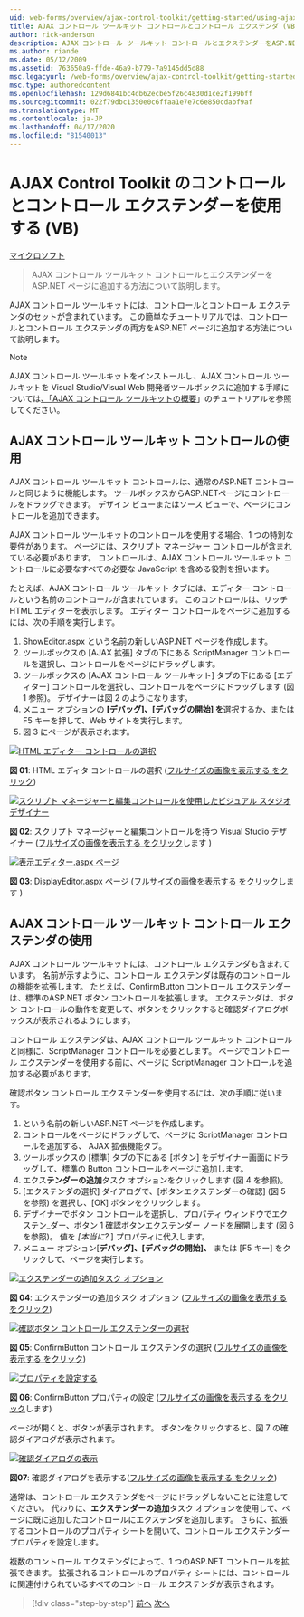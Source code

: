 ```yaml
---
uid: web-forms/overview/ajax-control-toolkit/getting-started/using-ajax-control-toolkit-controls-and-control-extenders-vb
title: AJAX コントロール ツールキット コントロールとコントロール エクステンダ (VB) を使用する |マイクロソフトドキュメント
author: rick-anderson
description: AJAX コントロール ツールキット コントロールとエクステンダーをASP.NET ページに追加する方法について説明します。
ms.author: riande
ms.date: 05/12/2009
ms.assetid: 763650a9-ffde-46a9-b779-7a9145dd5d88
msc.legacyurl: /web-forms/overview/ajax-control-toolkit/getting-started/using-ajax-control-toolkit-controls-and-control-extenders-vb
msc.type: authoredcontent
ms.openlocfilehash: 129d6841bc4db62ecbe5f26c4830d1ce2f199bff
ms.sourcegitcommit: 022f79dbc1350e0c6ffaa1e7e7c6e850cdabf9af
ms.translationtype: MT
ms.contentlocale: ja-JP
ms.lasthandoff: 04/17/2020
ms.locfileid: "81540013"
---
```

# <a name="using-ajax-control-toolkit-controls-and-control-extenders-vb"></a>AJAX Control Toolkit のコントロールとコントロール エクステンダーを使用する (VB)

[マイクロソフト](https://github.com/microsoft)

> AJAX コントロール ツールキット コントロールとエクステンダーをASP.NET ページに追加する方法について説明します。

AJAX コントロール ツールキットには、コントロールとコントロール エクステンダのセットが含まれています。 この簡単なチュートリアルでは、コントロールとコントロール エクステンダの両方をASP.NET ページに追加する方法について説明します。

> [!NOTE] 
> 
> AJAX コントロール ツールキットをインストールし、AJAX コントロール ツールキットを Visual Studio/Visual Web 開発者ツールボックスに追加する手順については[、「AJAX コントロール ツールキットの概要](get-started-with-the-ajax-control-toolkit-vb.md)」のチュートリアルを参照してください。

## <a name="using-ajax-control-toolkit-controls"></a>AJAX コントロール ツールキット コントロールの使用

AJAX コントロール ツールキット コントロールは、通常のASP.NET コントロールと同じように機能します。 ツールボックスからASP.NETページにコントロールをドラッグできます。 デザイン ビューまたはソース ビューで、ページにコントロールを追加できます。

AJAX コントロール ツールキットのコントロールを使用する場合、1 つの特別な要件があります。 ページには、スクリプト マネージャー コントロールが含まれている必要があります。 コントロールは、AJAX コントロール ツールキット コントロールに必要なすべての必要な JavaScript を含める役割を担います。

たとえば、AJAX コントロール ツールキット タブには、エディター コントロールという名前のコントロールが含まれています。 このコントロールは、リッチ HTML エディターを表示します。 エディター コントロールをページに追加するには、次の手順を実行します。

1. ShowEditor.aspx という名前の新しいASP.NET ページを作成します。
2. ツールボックスの [AJAX 拡張] タブの下にある ScriptManager コントロールを選択し、コントロールをページにドラッグします。
3. ツールボックスの [AJAX コントロール ツールキット] タブの下にある [エディター] コントロールを選択し、コントロールをページにドラッグします (図 1 参照)。 デザイナーは図 2 のようになります。
4. メニュー オプションの **[デバッグ]、[デバッグの開始] を**選択するか、または F5 キーを押して、Web サイトを実行します。
5. 図 3 にページが表示されます。

[![HTML エディター コントロールの選択](using-ajax-control-toolkit-controls-and-control-extenders-vb/_static/image1.jpg)](using-ajax-control-toolkit-controls-and-control-extenders-vb/_static/image1.png)

**図 01**: HTML エディタ コントロールの選択 ([フルサイズの画像を表示する をクリック](using-ajax-control-toolkit-controls-and-control-extenders-vb/_static/image2.png))

[![スクリプト マネージャーと編集コントロールを使用したビジュアル スタジオ デザイナー](using-ajax-control-toolkit-controls-and-control-extenders-vb/_static/image2.jpg)](using-ajax-control-toolkit-controls-and-control-extenders-vb/_static/image3.png)

**図 02**: スクリプト マネージャーと編集コントロールを持つ Visual Studio デザイナー ([フルサイズの画像を表示する をクリック](using-ajax-control-toolkit-controls-and-control-extenders-vb/_static/image4.png)します )

[![表示エディター.aspx ページ](using-ajax-control-toolkit-controls-and-control-extenders-vb/_static/image3.jpg)](using-ajax-control-toolkit-controls-and-control-extenders-vb/_static/image5.png)

**図 03**: DisplayEditor.aspx ページ ([フルサイズの画像を表示する をクリック](using-ajax-control-toolkit-controls-and-control-extenders-vb/_static/image6.png)します )

## <a name="using-ajax-control-toolkit-control-extenders"></a>AJAX コントロール ツールキット コントロール エクステンダの使用

AJAX コントロール ツールキットには、コントロール エクステンダも含まれています。 名前が示すように、コントロール エクステンダは既存のコントロールの機能を拡張します。 たとえば、ConfirmButton コントロール エクステンダーは、標準のASP.NET ボタン コントロールを拡張します。 エクステンダは、ボタン コントロールの動作を変更して、ボタンをクリックすると確認ダイアログボックスが表示されるようにします。

コントロール エクステンダは、AJAX コントロール ツールキット コントロールと同様に、ScriptManager コントロールを必要とします。 ページでコントロール エクステンダーを使用する前に、ページに ScriptManager コントロールを追加する必要があります。

確認ボタン コントロール エクステンダーを使用するには、次の手順に従います。

1. という名前の新しいASP.NET ページを作成します。
2. コントロールをページにドラッグして、ページに ScriptManager コントロールを追加する、 AJAX 拡張機能タブ。
3. ツールボックスの [標準] タブの下にある [ボタン] をデザイナー画面にドラッグして、標準の Button コントロールをページに追加します。
4. エクス**テンダーの追加**タスク オプションをクリックします (図 4 を参照)。
5. [エクステンダの選択] ダイアログで、[ボタンエクステンダーの確認] (図 5 を参照) を選択し、[OK] ボタンをクリックします。
6. デザイナーでボタン コントロールを選択し、プロパティ ウィンドウでエクステン\_ダー、ボタン 1 確認ボタンエクステンダー ノードを展開します (図 6 を参照)。 値を *[本当に?* ] プロパティに代入します。
7. メニュー オプション[**デバッグ]、[デバッグの開始]、** または [F5 キー] をクリックして、ページを実行します。

[![エクステンダーの追加タスク オプション](using-ajax-control-toolkit-controls-and-control-extenders-vb/_static/image4.jpg)](using-ajax-control-toolkit-controls-and-control-extenders-vb/_static/image7.png)

**図 04**: エクステンダーの追加タスク オプション ([フルサイズの画像を表示する をクリック](using-ajax-control-toolkit-controls-and-control-extenders-vb/_static/image8.png))

[![確認ボタン コントロール エクステンダーの選択](using-ajax-control-toolkit-controls-and-control-extenders-vb/_static/image5.jpg)](using-ajax-control-toolkit-controls-and-control-extenders-vb/_static/image9.png)

**図 05**: ConfirmButton コントロール エクステンダの選択 ([フルサイズの画像を表示する をクリック](using-ajax-control-toolkit-controls-and-control-extenders-vb/_static/image10.png))

[![プロパティを設定する](using-ajax-control-toolkit-controls-and-control-extenders-vb/_static/image6.jpg)](using-ajax-control-toolkit-controls-and-control-extenders-vb/_static/image11.png)

**図 06**: ConfirmButton プロパティの設定 ([フルサイズの画像を表示する をクリック](using-ajax-control-toolkit-controls-and-control-extenders-vb/_static/image12.png)します)

ページが開くと、ボタンが表示されます。 ボタンをクリックすると、図 7 の確認ダイアログが表示されます。

[![確認ダイアログの表示](using-ajax-control-toolkit-controls-and-control-extenders-vb/_static/image7.jpg)](using-ajax-control-toolkit-controls-and-control-extenders-vb/_static/image13.png)

**図07**: 確認ダイアログを表示する([フルサイズの画像を表示する をクリック](using-ajax-control-toolkit-controls-and-control-extenders-vb/_static/image14.png))

通常は、コントロール エクステンダをページにドラッグしないことに注意してください。 代わりに、**エクステンダーの追加**タスク オプションを使用して、ページに既に追加したコントロールにエクステンダを追加します。 さらに、拡張するコントロールのプロパティ シートを開いて、コントロール エクステンダープロパティを設定します。

複数のコントロール エクステンダによって、1 つのASP.NET コントロールを拡張できます。 拡張されるコントロールのプロパティ シートには、コントロールに関連付けられているすべてのコントロール エクステンダが表示されます。

> [!div class="step-by-step"]
> [前へ](get-started-with-the-ajax-control-toolkit-vb.md)
> [次へ](creating-a-custom-ajax-control-toolkit-control-extender-vb.md)
